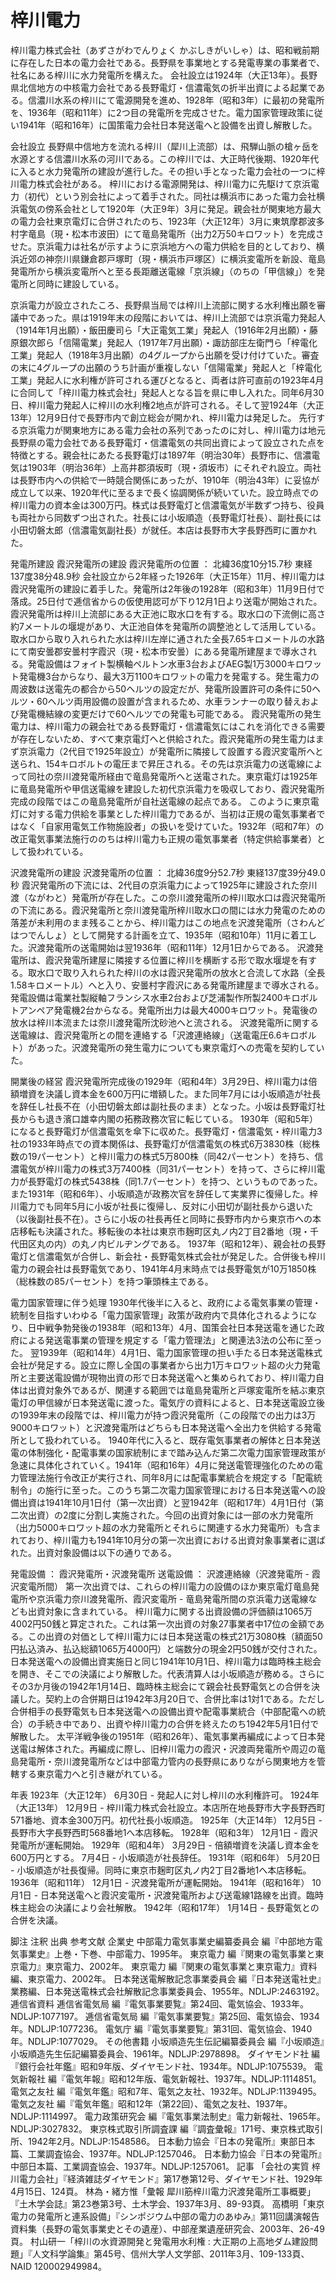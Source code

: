 # 梓川電力

梓川電力株式会社（あずさがわでんりょく かぶしきがいしゃ）は、昭和戦前期に存在した日本の電力会社である。長野県を事業地とする発電専業の事業者で、社名にある梓川に水力発電所を構えた。
会社設立は1924年（大正13年）。長野県北信地方の中核電力会社である長野電灯・信濃電気の折半出資による起業である。信濃川水系の梓川にて電源開発を進め、1928年（昭和3年）に最初の発電所を、1936年（昭和11年）に2つ目の発電所を完成させた。電力国家管理政策に従い1941年（昭和16年）に国策電力会社日本発送電へと設備を出資し解散した。

会社設立
長野県中信地方を流れる梓川（犀川上流部）は、飛騨山脈の槍ヶ岳を水源とする信濃川水系の河川である。この梓川では、大正時代後期、1920年代に入ると水力発電所の建設が進行した。その担い手となった電力会社の一つに梓川電力株式会社がある。
梓川における電源開発は、梓川電力に先駆けて京浜電力（初代）という別会社によって着手された。同社は横浜市にあった電力会社横浜電気の傍系会社として1920年（大正9年）3月に発足。親会社が関東地方最大の電力会社東京電灯に合併されたのち、1923年（大正12年）3月に東筑摩郡波多村字竜島（現・松本市波田）にて竜島発電所（出力2万50キロワット）を完成させた。京浜電力は社名が示すように京浜地方への電力供給を目的としており、横浜近郊の神奈川県鎌倉郡戸塚町（現・横浜市戸塚区）に横浜変電所を新設、竜島発電所から横浜変電所へと至る長距離送電線「京浜線」（のちの「甲信線」）を発電所と同時に建設している。

京浜電力が設立されたころ、長野県当局では梓川上流部に関する水利権出願を審議中であった。県は1919年末の段階においては、梓川上流部では京浜電力発起人（1914年1月出願）・飯田慶司ら「大正電気工業」発起人（1916年2月出願）・藤原銀次郎ら「信陽電業」発起人（1917年7月出願）・諏訪部庄左衛門ら「梓電化工業」発起人（1918年3月出願）の4グループから出願を受け付けていた。審査の末に4グループの出願のうち計画が重複しない「信陽電業」発起人と「梓電化工業」発起人に水利権が許可される運びとなると、両者は許可直前の1923年4月に合同して「梓川電力株式会社」発起人となる旨を県に申し入れた。同年6月30日、梓川電力発起人に梓川の水利権2地点が許可される。そして翌1924年（大正13年）12月9日付で長野市内で創立総会が開かれ、梓川電力は発足した。
先行する京浜電力が関東地方にある電力会社の系列であったのに対し、梓川電力は地元長野県の電力会社である長野電灯・信濃電気の共同出資によって設立された点を特徴とする。親会社にあたる長野電灯は1897年（明治30年）長野市に、信濃電気は1903年（明治36年）上高井郡須坂町（現・須坂市）にそれぞれ設立。両社は長野市内への供給で一時競合関係にあったが、1910年（明治43年）に妥協が成立して以来、1920年代に至るまで長く協調関係が続いていた。設立時点での梓川電力の資本金は300万円。株式は長野電灯と信濃電気が半数ずつ持ち、役員も両社から同数ずつ出された。社長には小坂順造（長野電灯社長）、副社長には小田切磐太郎（信濃電気副社長）が就任。本店は長野市大字長野西町に置かれた。

発電所建設
霞沢発電所の建設
霞沢発電所の位置 ： 北緯36度10分15.7秒 東経137度38分48.9秒
会社設立から2年経った1926年（大正15年）11月、梓川電力は霞沢発電所の建設に着手した。発電所は2年後の1928年（昭和3年）11月9日付で落成。25日付で逓信省からの仮使用認可が下り12月1日より送電が開始された。
霞沢発電所は梓川上流部にある大正池に取水口を有する。取水口の下流側に高さ約7メートルの堰堤があり、大正池自体を発電所の調整池として活用している。取水口から取り入れられた水は梓川左岸に通された全長7.65キロメートルの水路にて南安曇郡安曇村字霞沢（現・松本市安曇）にある発電所建屋まで導水される。発電設備はフォイト製横軸ペルトン水車3台およびAEG製1万3000キロワット発電機3台からなり、最大3万1100キロワットの電力を発電する。発生電力の周波数は送電先の都合から50ヘルツの設定だが、発電所設置許可の条件に50ヘルツ・60ヘルツ両用設備の設置が含まれるため、水車ランナーの取り替えおよび発電機結線の変更だけで60ヘルツでの発電も可能である。
霞沢発電所の発生電力は、梓川電力の親会社である長野電灯・信濃電気にはこれを消化できる需要が存在しないため、すべて東京電灯へと供給された。霞沢発電所の発生電力はまず京浜電力（2代目で1925年設立）が発電所に隣接して設置する霞沢変電所へと送られ、154キロボルトの電圧まで昇圧される。その先は京浜電力の送電線によって同社の奈川渡発電所経由で竜島発電所へと送電された。東京電灯は1925年に竜島発電所や甲信送電線を建設した初代京浜電力を吸収しており、霞沢発電所完成の段階ではこの竜島発電所が自社送電線の起点である。
このように東京電灯に対する電力供給を事業とした梓川電力であるが、当初は正規の電気事業者ではなく「自家用電気工作物施設者」の扱いを受けていた。1932年（昭和7年）の改正電気事業法施行ののちは梓川電力も正規の電気事業者（特定供給事業者）として扱われている。

沢渡発電所の建設
沢渡発電所の位置 ： 北緯36度9分52.7秒 東経137度39分49.0秒
霞沢発電所の下流には、2代目の京浜電力によって1925年に建設された奈川渡（ながわと）発電所が存在した。この奈川渡発電所の梓川取水口は霞沢発電所の下流にある。霞沢発電所と奈川渡発電所梓川取水口の間には水力発電のための落差が未利用のまま残ることから、梓川電力はこの地点を沢渡発電所（さわんどはつでんしょ）として開発する計画を立て、1935年（昭和10年）11月に着工した。沢渡発電所の送電開始は翌1936年（昭和11年）12月1日からである。
沢渡発電所は、霞沢発電所建屋に隣接する位置に梓川を横断する形で取水堰堤を有する。取水口で取り入れられた梓川の水は霞沢発電所の放水と合流して水路（全長1.58キロメートル）へと入り、安曇村字霞沢にある発電所建屋まで導水される。発電設備は電業社製縦軸フランシス水車2台および芝浦製作所製2400キロボルトアンペア発電機2台からなる。発電所出力は最大4000キロワット。発電後の放水は梓川本流または奈川渡発電所沈砂池へと流される。
沢渡発電所に関する送電線は、霞沢発電所との間を連絡する「沢渡連絡線」（送電電圧6.6キロボルト）があった。沢渡発電所の発生電力についても東京電灯への売電を契約していた。

開業後の経営
霞沢発電所完成後の1929年（昭和4年）3月29日、梓川電力は倍額増資を決議し資本金を600万円に増額した。また同年7月には小坂順造が社長を辞任し社長不在（小田切磐太郎は副社長のまま）となった。小坂は長野電灯社長からも退き濱口雄幸内閣の拓務政務次官に転じている。
1930年（昭和5年）になると長野電灯が信濃電気を傘下に収めた。長野電灯・信濃電気・梓川電力3社の1933年時点での資本関係は、長野電灯が信濃電気の株式6万3830株（総株数の19パーセント）と梓川電力の株式5万800株（同42パーセント）を持ち、信濃電気が梓川電力の株式3万7400株（同31パーセント）を持って、さらに梓川電力が長野電灯の株式5438株（同1.7パーセント）を持つ、というものであった。また1931年（昭和6年）、小坂順造が政務次官を辞任して実業界に復帰した。梓川電力でも同年5月に小坂が社長に復帰し、反対に小田切が副社長から退いた（以後副社長不在）。さらに小坂の社長再任と同時に長野市内から東京市への本店移転も決議された。移転後の本社は東京市麹町区丸ノ内2丁目2番地（現・千代田区丸の内）の丸ノ内ビルヂングである。
1937年（昭和12年）、親会社の長野電灯と信濃電気が合併し、新会社・長野電気株式会社が発足した。合併後も梓川電力の親会社は長野電気であり、1941年4月末時点では長野電気が10万1850株（総株数の85パーセント）を持つ筆頭株主である。

電力国家管理に伴う処理
1930年代後半に入ると、政府による電気事業の管理・統制を目指すいわゆる「電力国家管理」政策が政府内で具体化されるようになり、日中戦争勃発後の1938年（昭和13年）4月、国策会社日本発送電を通じた政府による発送電事業の管理を規定する「電力管理法」と関連法3法の公布に至った。
翌1939年（昭和14年）4月1日、電力国家管理の担い手たる日本発送電株式会社が発足する。設立に際し全国の事業者から出力1万キロワット超の火力発電所と主要送電設備が現物出資の形で日本発送電へと集められており、梓川電力自体は出資対象外であるが、関連する範囲では竜島発電所と戸塚変電所を結ぶ東京電灯の甲信線が日本発送電に渡った。電気庁の資料によると、日本発送電設立後の1939年末の段階では、梓川電力が持つ霞沢発電所（この段階での出力は3万9000キロワット）と沢渡発電所はどちらも日本発送電へ全出力を供給する発電所として扱われている。
1940年代に入ると、既存電気事業者の解体と日本発送電の体制強化・配電事業の国家統制にまで踏み込んだ第二次電力国家管理政策が急速に具体化されていく。1941年（昭和16年）4月に発送電管理強化のための電力管理法施行令改正が実行され、同年8月には配電事業統合を規定する「配電統制令」の施行に至った。このうち第二次電力国家管理における日本発送電への設備出資は1941年10月1日付（第一次出資）と翌1942年（昭和17年）4月1日付（第二次出資）の2度に分割し実施された。今回の出資対象には一部の水力発電所（出力5000キロワット超の水力発電所とそれらに関連する水力発電所）も含まれており、梓川電力も1941年10月分の第一次出資における出資対象事業者に選ばれた。出資対象設備は以下の通りである。

発電設備 ： 霞沢発電所・沢渡発電所
送電設備 ： 沢渡連絡線（沢渡発電所 - 霞沢変電所間）
第一次出資では、これらの梓川電力の設備のほか東京電灯竜島発電所や京浜電力奈川渡発電所、霞沢変電所 - 竜島発電所間の京浜電力送電線なども出資対象に含まれている。
梓川電力に関する出資設備の評価額は1065万4002円50銭と算定された。これは第一次出資の対象27事業者中17位の金額である。この出資の対価として梓川電力には日本発送電の株式21万3080株（額面50円払込済み、払込総額1065万4000円）と端数分の現金2円50銭が交付された。日本発送電への設備出資実施日と同じ1941年10月1日、梓川電力は臨時株主総会を開き、そこでの決議により解散した。代表清算人は小坂順造が務める。さらにその3か月後の1942年1月14日、臨時株主総会にて親会社長野電気との合併を決議した。契約上の合併期日は1942年3月20日で、合併比率は1対1である。ただし合併相手の長野電気も日本発送電への設備出資や配電事業統合（中部配電への統合）の手続き中であり、出資や梓川電力の合併を終えたのち1942年5月1日付で解散した。
太平洋戦争後の1951年（昭和26年）、電気事業再編成によって日本発送電は解体された。再編成に際し、旧梓川電力の霞沢・沢渡両発電所や周辺の竜島発電所・奈川渡発電所などは中部電力管内の長野県にありながら関東地方を管轄する東京電力へと引き継がれている。

年表
1923年（大正12年）
6月30日 - 発起人に対し梓川の水利権許可。
1924年（大正13年）
12月9日 - 梓川電力株式会社設立。本店所在地長野市大字長野西町571番地、資本金300万円。初代社長小坂順造。
1925年（大正14年）
12月5日 - 長野市大字長野西町568番地1へ本店移転。
1928年（昭和3年）
12月1日 - 霞沢発電所が運転開始。
1929年（昭和4年）
3月29日 - 倍額増資を決議し資本金を600万円とする。
7月4日 - 小坂順造が社長辞任。
1931年（昭和6年）
5月20日 - 小坂順造が社長復帰。同時に東京市麹町区丸ノ内2丁目2番地1へ本店移転。
1936年（昭和11年）
12月1日 - 沢渡発電所が運転開始。
1941年（昭和16年）
10月1日 - 日本発送電へと霞沢変電所・沢渡発電所および送電線1路線を出資。臨時株主総会の決議により会社解散。
1942年（昭和17年）
1月14日 - 長野電気との合併を決議。

脚注
注釈
出典
参考文献
企業史
中部電力電気事業史編纂委員会 編『中部地方電気事業史』上巻・下巻、中部電力、1995年。 
東京電力 編『関東の電気事業と東京電力』東京電力、2002年。 
東京電力 編『関東の電気事業と東京電力』資料編、東京電力、2002年。 
日本発送電解散記念事業委員会 編『日本発送電社史』業務編、日本発送電株式会社解散記念事業委員会、1955年。NDLJP:2463192。 
逓信省資料
逓信省電気局 編『電気事業要覧』第24回、電気協会、1933年。NDLJP:1077197。 
逓信省電気局 編『電気事業要覧』第25回、電気協会、1934年。NDLJP:1077236。 
電気庁 編『電気事業要覧』第31回、電気協会、1940年。NDLJP:1077029。 
その他書籍
小坂順造先生伝記編纂委員会 編『小坂順造』小坂順造先生伝記編纂委員会、1961年。NDLJP:2978898。 
ダイヤモンド社 編『銀行会社年鑑』昭和9年版、ダイヤモンド社、1934年。NDLJP:1075539。 
電気新報社 編『電気年報』昭和12年版、電気新報社、1937年。NDLJP:1114851。 
電気之友社 編『電気年鑑』昭和7年、電気之友社、1932年。NDLJP:1139495。 
電気之友社 編『電気年鑑』昭和12年（第22回）、電気之友社、1937年。NDLJP:1114997。 
電力政策研究会 編『電気事業法制史』電力新報社、1965年。NDLJP:3027832。 
東京株式取引所調査課 編『調査彙報』171号、東京株式取引所、1942年2月。NDLJP:1548586。 
日本動力協会『日本の発電所』東部日本篇、工業調査協会、1937年。NDLJP:1257046。 
日本動力協会『日本の発電所』中部日本篇、工業調査協会、1937年。NDLJP:1257061。 
記事
「会社の実質 梓川電力会社」『経済雑誌ダイヤモンド』第17巻第12号、ダイヤモンド社、1929年4月15日、124頁。 
林為・緒方惟「彙報 犀川筋梓川電力沢渡発電所工事概要」『土木学会誌』第23巻第3号、土木学会、1937年3月、89-93頁。 
高橋明「東京電力の発電所と連系設備」『シンポジウム中部の電力のあゆみ』第11回講演報告資料集（長野の電気事業史とその遺産）、中部産業遺産研究会、2003年、26-49頁。 
村山研一「梓川の水資源開発と発電用水利権 : 大正期の上高地ダム建設問題」『人文科学論集』第45号、信州大学人文学部、2011年3月、109-133頁、NAID 120002949984。